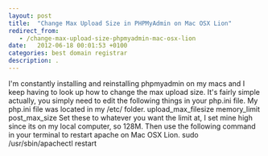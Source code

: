 ```yaml
---
layout: post
title:  "Change Max Upload Size in PHPMyAdmin on Mac OSX Lion"
redirect_from:
   - /change-max-upload-size-phpmyadmin-mac-osx-lion
date:   2012-06-18 00:01:53 +0100
categories: best domain registrar
description: .
---
```


I'm constantly installing and reinstalling phpmyadmin on my macs and I keep having to look up how to change the max upload size. It's fairly simple actually, you simply need to edit the following things in your php.ini file. My php.ini file was located in my /etc/ folder. upload\_max\_filesize memory\_limit post\_max\_size Set these to whatever you want the limit at, I set mine high since its on my local computer, so 128M. Then use the following command in your terminal to restart apache on Mac OSX Lion. sudo /usr/sbin/apachectl restart
